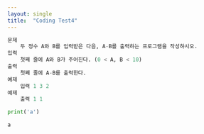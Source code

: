```yaml
---
layout: single
title:  "Coding Test4"
---
```


```python
문제 
    두 정수 A와 B를 입력받은 다음, A-B를 출력하는 프로그램을 작성하시오.
입력 
    첫째 줄에 A와 B가 주어진다. (0 < A, B < 10)
출력 
    첫째 줄에 A-B를 출력한다.
예제 
    입력 1 3 2 
예제 
    출력 1 1
```


```python
print('a')
```

    a
    
